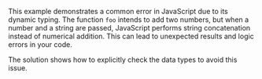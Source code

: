 This example demonstrates a common error in JavaScript due to its dynamic typing.  The function `foo` intends to add two numbers, but when a number and a string are passed, JavaScript performs string concatenation instead of numerical addition. This can lead to unexpected results and logic errors in your code.

The solution shows how to explicitly check the data types to avoid this issue.